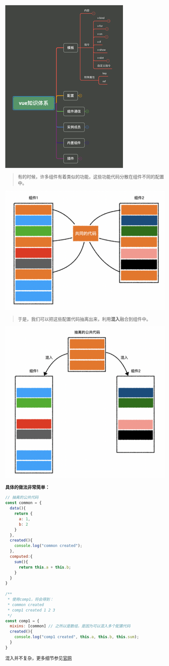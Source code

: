  <img src="./assets/image-20230418162125255.png" alt="image-20230418162125255" style="zoom:50%;" />



>  有的时候，许多组件有着类似的功能，这些功能代码分散在组件不同的配置中。

 <img src="./assets/20210105161811.png" alt="image-20210105161811637" style="zoom:50%;" />

>  于是，我们可以把这些配置代码抽离出来，利用**混入**融合到组件中。

 <img src="./assets/20210105162109.png" alt="image-20210105162109015" style="zoom:50%;" />

**具体的做法非常简单：**

```js
// 抽离的公共代码
const common = {
  data(){
    return {
      a: 1,
      b: 2
    }
  },
  created(){
    console.log("common created");
  },
  computed:{
    sum(){
      return this.a + this.b;
    }
  }
}

/**
 * 使用comp1，将会得到：
 * common created
 * comp1 created 1 2 3
 */
const comp1 = {
  mixins: [common] // 之所以是数组，是因为可以混入多个配置代码
  created(){
    console.log("comp1 created", this.a, this.b, this.sum);
  }
}
```

混入并不复杂，更多细节参见[官网](https://cn.vuejs.org/v2/guide/mixins.html)

